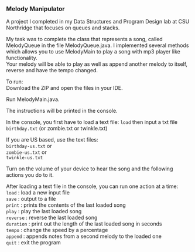 ### Melody Manipulator  
A project I completed in my Data Structures and Program Design lab at CSU Northridge that focuses on queues and stacks.  

My task was to complete the class that represents a song, called MelodyQueue in the file MelodyQueue.java. I implemented several methods which allows you to use MelodyMain to play a song with mp3 player like functionality.  
Your melody will be able to play as well as append another melody to itself, reverse and have the tempo changed.

To run:  
Download the ZIP and open the files in your IDE. 

Run MelodyMain.java.     

The instructions will be printed in the console.

In the console, you first have to load a text file: `load` then input a txt file `birthday.txt` (or zombie.txt or twinkle.txt)  

If you are US based, use the text files:  
    `birthday-us.txt` or  
    `zombie-us.txt` or    
    `twinkle-us.txt`  

Turn on the volume of your device to hear the song and the following actions you do to it.

After loading a text file in the console, you can run one action at a time:  
    `load` : load a new input file  
    `save` : output to a file  
    `print` : prints the contents of the last loaded song  
    `play` : play the last loaded song  
    `reverse` : reverse the last loaded song  
    `duration` : print out the length of the last loaded song in seconds  
    `tempo` : change the speed by a percentage   
    `append` : appends notes from a second melody to the loaded one  
    `quit` : exit the program
